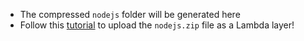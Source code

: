 - The compressed `nodejs` folder will be generated here
- Follow this [tutorial](https://medium.com/@anjanava.biswas/nodejs-runtime-environment-with-aws-lambda-layers-f3914613e20e) to upload the `nodejs.zip` file as a Lambda layer!
